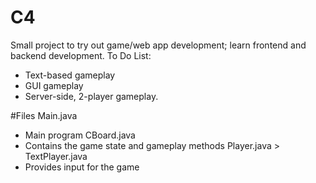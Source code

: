 # C4
Small project to try out game/web app development; learn frontend and backend development.
To Do List:
- Text-based gameplay
- GUI gameplay
- Server-side, 2-player gameplay.


#Files
Main.java
- Main program
CBoard.java
- Contains the game state and gameplay methods
Player.java > TextPlayer.java
- Provides input for the game
